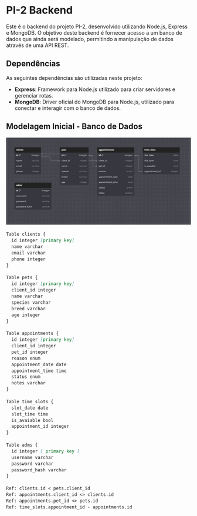 # PI-2 Backend

Este é o backend do projeto PI-2, desenvolvido utilizando Node.js, Express e MongoDB. O objetivo deste backend é fornecer acesso a um banco de dados que ainda será modelado, permitindo a manipulação de dados através de uma API REST.

## Dependências

As seguintes dependências são utilizadas neste projeto:

- **Express**: Framework para Node.js utilizado para criar servidores e gerenciar rotas.
- **MongoDB**: Driver oficial do MongoDB para Node.js, utilizado para conectar e interagir com o banco de dados.

## Modelagem Inicial - Banco de Dados
![exemplo](/imgs/model-1.PNG)
```markdown
Table clients {
  id integer [primary key]
  name varchar
  email varchar
  phone integer
}

Table pets {
  id integer [primary key]
  client_id integer
  name varchar
  species varchar
  breed varchar
  age integer
}

Table appointments {
  id integer [primary key]
  client_id integer
  pet_id integer
  reason enum
  appointment_date date
  appointment_time time
  status enum
  notes varchar
}

Table time_slots {
  slot_date date
  slot_time time
  is_avaiable bool
  appointment_id integer
}

Table adms {
  id integer [ primary key ]
  username varchar
  password varchar
  password_hash varchar
}

Ref: clients.id < pets.client_id
Ref: appointments.client_id <> clients.id
Ref: appointments.pet_id <> pets.id
Ref: time_slots.appointment_id - appointments.id
```